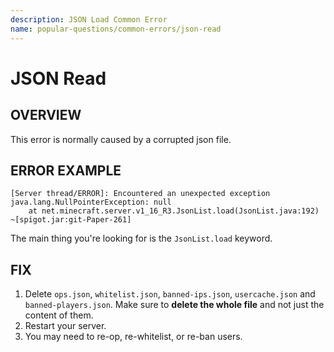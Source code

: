 ```yaml
---
description: JSON Load Common Error
name: popular-questions/common-errors/json-read
---
```


# JSON Read

## OVERVIEW

This error is normally caused by a corrupted json file.

## ERROR EXAMPLE

```text
[Server thread/ERROR]: Encountered an unexpected exception
java.lang.NullPointerException: null
    at net.minecraft.server.v1_16_R3.JsonList.load(JsonList.java:192) ~[spigot.jar:git-Paper-261]
```

The main thing you're looking for is the `JsonList.load` keyword.

## FIX

1. Delete `ops.json`, `whitelist.json`, `banned-ips.json`, `usercache.json` and `banned-players.json`. Make sure to **delete the whole file** and not just the content of them.
2. Restart your server.
3. You may need to re-op, re-whitelist, or re-ban users.
